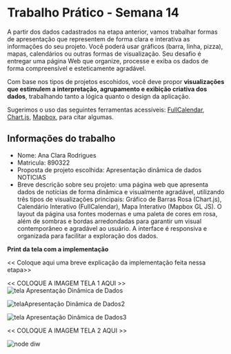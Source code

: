 
# Trabalho Prático - Semana 14

A partir dos dados cadastrados na etapa anterior, vamos trabalhar formas de apresentação que representem de forma clara e interativa as informações do seu projeto. Você poderá usar gráficos (barra, linha, pizza), mapas, calendários ou outras formas de visualização. Seu desafio é entregar uma página Web que organize, processe e exiba os dados de forma compreensível e esteticamente agradável.

Com base nos tipos de projetos escohidos, você deve propor **visualizações que estimulem a interpretação, agrupamento e exibição criativa dos dados**, trabalhando tanto a lógica quanto o design da aplicação.

Sugerimos o uso das seguintes ferramentas acessíveis: [FullCalendar](https://fullcalendar.io/), [Chart.js](https://www.chartjs.org/), [Mapbox](https://docs.mapbox.com/api/), para citar algumas.

## Informações do trabalho

- Nome: Ana Clara Rodrigues
- Matricula: 890322
- Proposta de projeto escolhida: Apresentação dinâmica de dados NOTICIAS
- Breve descrição sobre seu projeto: uma página web que apresenta dados de notícias de forma dinâmica e visualmente agradável, utilizando três tipos de visualizações principais: Gráfico de Barras Rosa (Chart.js), Calendário Interativo (FullCalendar), Mapa Interativo (Mapbox GL JS). O layout da página usa fontes modernas e uma paleta de cores em rosa, além de sombras e bordas arredondadas para garantir um visual contemporâneo e agradável ao usuário. A interface é responsiva e organizada para facilitar a exploração dos dados.

**Print da tela com a implementação**

<< Coloque aqui uma breve explicação da implementação feita nessa etapa>>

<<  COLOQUE A IMAGEM TELA 1 AQUI >>
![tela Apresentação Dinâmica de Dados](https://github.com/user-attachments/assets/763fb444-4e45-49ca-bec5-ef06767c11ee)

![telaApresentação Dinâmica de Dados2](https://github.com/user-attachments/assets/e027511f-90fb-4c2d-8c3b-33ccf21e293c)

![tela Apresentação Dinâmica de Dados3](https://github.com/user-attachments/assets/d66dcf9e-f911-4bc5-b3c7-36a673d6e815)

<<  COLOQUE A IMAGEM TELA 2 AQUI >>

![node diw](https://github.com/user-attachments/assets/eadca22b-a248-4867-92d2-475650f61a3d)
